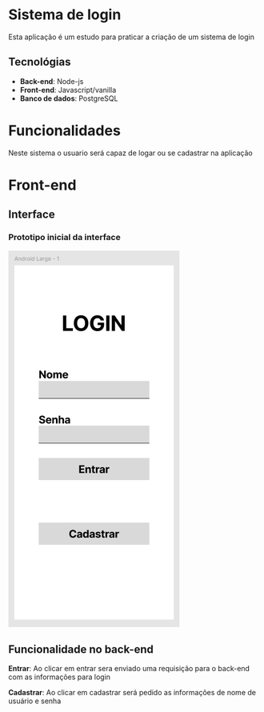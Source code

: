 # Sistema de login

Esta aplicação é um estudo para praticar a criação de um sistema de login

## Tecnológias
 - **Back-end**: Node-js
 - **Front-end**: Javascript/vanilla
 - **Banco de dados**: PostgreSQL


# Funcionalidades
 Neste sistema o usuario será capaz de logar ou se cadastrar na aplicação

# Front-end

## Interface 

### Prototipo inicial da interface
![Prototipo inicial de interface](./img/Captura%20de%20tela%202024-07-23%20172043.png)

## Funcionalidade no back-end

**Entrar**: Ao clicar em entrar sera enviado uma requisição para o back-end com as informações para login

**Cadastrar**: Ao clicar em cadastrar será pedido as informações de nome de usuário e senha
